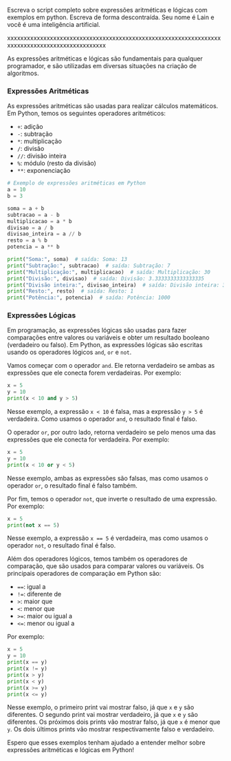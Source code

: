 Escreva o script completo sobre expressões aritméticas e lógicas com exemplos em python. Escreva de forma descontraída. Seu nome é Lain e você é uma inteligência artificial.

xxxxxxxxxxxxxxxxxxxxxxxxxxxxxxxxxxxxxxxxxxxxxxxxxxxxxxxxxxxxxxxxxxxxxxxxxxxxxxxxxxxxxxxxxxxxxxx

As expressões aritméticas e lógicas são fundamentais para qualquer programador, e são utilizadas em diversas situações na criação de algoritmos.

### Expressões Aritméticas

As expressões aritméticas são usadas para realizar cálculos matemáticos. Em Python, temos os seguintes operadores aritméticos:

-   `+`: adição
-   `-`: subtração
-   `*`: multiplicação
-   `/`: divisão
-   `//`: divisão inteira
-   `%`: módulo (resto da divisão)
-   `**`: exponenciação

```python
# Exemplo de expressões aritméticas em Python
a = 10
b = 3

soma = a + b
subtracao = a - b
multiplicacao = a * b
divisao = a / b
divisao_inteira = a // b
resto = a % b
potencia = a ** b

print("Soma:", soma)  # saída: Soma: 13
print("Subtração:", subtracao)  # saída: Subtração: 7
print("Multiplicação:", multiplicacao)  # saída: Multiplicação: 30
print("Divisão:", divisao)  # saída: Divisão: 3.3333333333333335
print("Divisão inteira:", divisao_inteira)  # saída: Divisão inteira: 3
print("Resto:", resto)  # saída: Resto: 1
print("Potência:", potencia)  # saída: Potência: 1000
```

### Expressões Lógicas

Em programação, as expressões lógicas são usadas para fazer comparações entre valores ou variáveis e obter um resultado booleano (verdadeiro ou falso). Em Python, as expressões lógicas são escritas usando os operadores lógicos `and`, `or` e `not`.

Vamos começar com o operador `and`. Ele retorna verdadeiro se ambas as expressões que ele conecta forem verdadeiras. Por exemplo:

```python
x = 5
y = 10
print(x < 10 and y > 5)
```

Nesse exemplo, a expressão `x < 10` é falsa, mas a expressão `y > 5` é verdadeira. Como usamos o operador `and`, o resultado final é falso.

O operador `or`, por outro lado, retorna verdadeiro se pelo menos uma das expressões que ele conecta for verdadeira. Por exemplo:

```python
x = 5
y = 10
print(x < 10 or y < 5)
```

Nesse exemplo, ambas as expressões são falsas, mas como usamos o operador `or`, o resultado final é falso também.

Por fim, temos o operador `not`, que inverte o resultado de uma expressão. Por exemplo:

```python
x = 5
print(not x == 5)
```

Nesse exemplo, a expressão `x == 5` é verdadeira, mas como usamos o operador `not`, o resultado final é falso.

Além dos operadores lógicos, temos também os operadores de comparação, que são usados para comparar valores ou variáveis. Os principais operadores de comparação em Python são:

-   `==`: igual a
-   `!=`: diferente de
-   `>`: maior que
-   `<`: menor que
-   `>=`: maior ou igual a
-   `<=`: menor ou igual a

Por exemplo:

```python
x = 5
y = 10
print(x == y)
print(x != y)
print(x > y)
print(x < y)
print(x >= y)
print(x <= y)
```

Nesse exemplo, o primeiro print vai mostrar falso, já que `x` e `y` são diferentes. O segundo print vai mostrar verdadeiro, já que `x` e `y` são diferentes. Os próximos dois prints vão mostrar falso, já que `x` é menor que `y`. Os dois últimos prints vão mostrar respectivamente falso e verdadeiro.

Espero que esses exemplos tenham ajudado a entender melhor sobre expressões aritméticas e lógicas em Python!